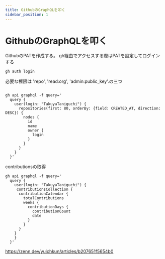 ```yaml
---
title: GithubのGraphQLを叩く
sidebar_position: 1
---
```


# GithubのGraphQLを叩く


GithubのPATを作成する。
gh経由でアクセスする際はPATを設定してログインする
```
gh auth login
```
必要な権限は 'repo', 'read:org', 'admin:public_key'.の三つ


```

gh api graphql -f query='
  query {
    user(login: "TakuyaTaniguchi") {
      repositories(first: 80, orderBy: {field: CREATED_AT, direction: DESC}) {
        nodes {
          id
          name
          owner {
            login
          }
        }
      }
    }
  }'

```


contributionsの取得
```
gh api graphql -f query='
  query {
    user(login: "TakuyaTaniguchi") {
     contributionsCollection {
      contributionCalendar {
        totalContributions
        weeks {
          contributionDays {
            contributionCount
            date
          }
        }
      }
    }
    }
  }'
```

https://zenn.dev/yuichkun/articles/b207651f5654b0
